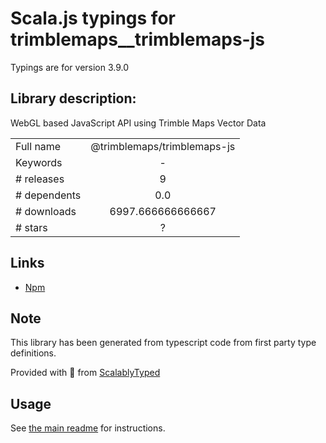 
# Scala.js typings for trimblemaps__trimblemaps-js

Typings are for version 3.9.0

## Library description:
WebGL based JavaScript API using Trimble Maps Vector Data

|                    |                 |
| ------------------ | :-------------: |
| Full name          | @trimblemaps/trimblemaps-js |
| Keywords           | - |
| # releases         | 9 |
| # dependents       | 0.0 |
| # downloads        | 6997.666666666667 |
| # stars            | ? |

## Links
- [Npm](https://www.npmjs.com/package/%40trimblemaps%2Ftrimblemaps-js)
    


## Note
This library has been generated from typescript code from first party type definitions.

Provided with :purple_heart: from [ScalablyTyped](https://github.com/oyvindberg/ScalablyTyped)

## Usage
See [the main readme](../../readme.md) for instructions.


